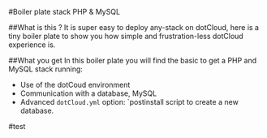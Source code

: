 #Boiler plate stack PHP & MySQL

##What is this ?
It is super easy to deploy any-stack on dotCloud, here is a tiny boiler plate to show you how simple and frustration-less dotCloud experience is.  

##What you get
In this boiler plate you will find the basic to get a PHP and MySQL stack running:
* Use of the dotCoud environment
* Communication with a database, MySQL
* Advanced `dotCloud.yml` option: `postinstall script to create a new database.

#test

